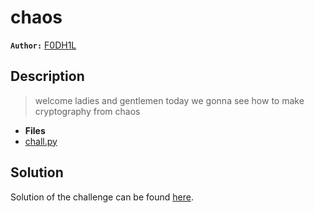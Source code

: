 # chaos

**`Author:`** [F0DH1L](https://github.com/fodhil-ben)

## Description

  > welcome ladies and gentlemen today we gonna see how to make cryptography from chaos

- **Files** 
- [chall.py](./challenge/chall.py) 

## Solution

Solution of the challenge can be found [here](solution/).

